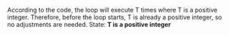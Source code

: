 According to the code, the loop will execute T times where T is a positive integer. Therefore, before the loop starts, T is already a positive integer, so no adjustments are needed.
State: **T is a positive integer**